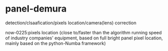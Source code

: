 # panel-demura
detection/clsaafication/pixels location/camera(lens) correction

now-0225:pixels location (close to/faster than the algorithm running speed of industry companies' equipment, based on full bright panel pixel location, mainly based on the python-Numba framework)
